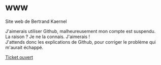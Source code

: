 # www
Site web de  Bertrand Kaernel

J'aimerais utiliser Github, malheureusement mon compte est suspendu.<br>
La raison ? Je ne la connais. J'aimerais !<br>
J'attends donc les explications de Github, pour corriger le problème qui m'aurait échappé.<br>

[Ticket ouvert](https://support.github.com/ticket/personal/0/2194288)
